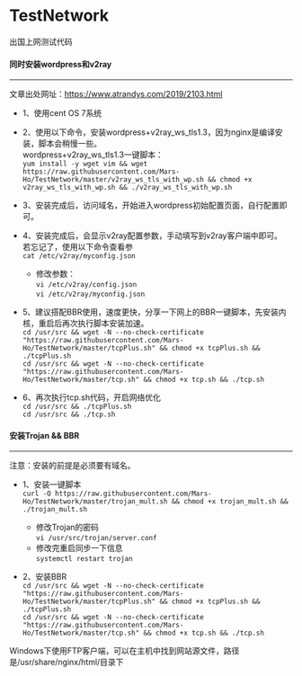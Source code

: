 # TestNetwork
出国上网测试代码


#### 同时安装wordpress和v2ray
---
文章出处网址：[]()<https://www.atrandys.com/2019/2103.html>

+ 1、使用cent OS 7系统

+ 2、使用以下命令，安装wordpress+v2ray_ws_tls1.3，因为nginx是编译安装，脚本会稍慢一些。  
wordpress+v2ray_ws_tls1.3一键脚本：  
`yum install -y wget vim && wget https://raw.githubusercontent.com/Mars-Ho/TestNetwork/master/v2ray_ws_tls_with_wp.sh && chmod +x v2ray_ws_tls_with_wp.sh && ./v2ray_ws_tls_with_wp.sh`


+ 3、安装完成后，访问域名，开始进入wordpress初始配置页面，自行配置即可。

+ 4、安装完成后，会显示v2ray配置参数，手动填写到v2ray客户端中即可。  
若忘记了，使用以下命令查看参  
`cat /etc/v2ray/myconfig.json`
	+ 修改参数：  
  `vi /etc/v2ray/config.json`  
  `vi /etc/v2ray/myconfig.json`

+ 5、建议搭配BBR使用，速度更快，分享一下网上的BBR一键脚本，先安装内核，重启后再次执行脚本安装加速。  
`cd /usr/src && wget -N --no-check-certificate "https://raw.githubusercontent.com/Mars-Ho/TestNetwork/master/tcpPlus.sh" && chmod +x tcpPlus.sh && ./tcpPlus.sh`  
`cd /usr/src && wget -N --no-check-certificate "https://raw.githubusercontent.com/Mars-Ho/TestNetwork/master/tcp.sh" && chmod +x tcp.sh && ./tcp.sh`

+ 6、再次执行tcp.sh代码，开启网络优化  
`cd /usr/src && ./tcpPlus.sh`  
`cd /usr/src && ./tcp.sh`

  
  
#### 安装Trojan && BBR
---
注意：安装的前提是必须要有域名。
+ 1、安装一键脚本  
`curl -O https://raw.githubusercontent.com/Mars-Ho/TestNetwork/master/trojan_mult.sh && chmod +x trojan_mult.sh && ./trojan_mult.sh`

  + 修改Trojan的密码  
  `vi /usr/src/trojan/server.conf`
  + 修改完重启同步一下信息  
  `systemctl restart trojan`

+ 2、安装BBR  
`cd /usr/src && wget -N --no-check-certificate "https://raw.githubusercontent.com/Mars-Ho/TestNetwork/master/tcpPlus.sh" && chmod +x tcpPlus.sh && ./tcpPlus.sh`  
`cd /usr/src && wget -N --no-check-certificate "https://raw.githubusercontent.com/Mars-Ho/TestNetwork/master/tcp.sh" && chmod +x tcp.sh && ./tcp.sh`

Windows下使用FTP客户端，可以在主机中找到网站源文件，路径是/usr/share/nginx/html/目录下
